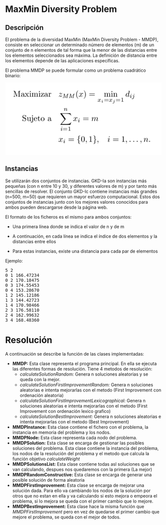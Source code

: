 # MaxMin Diversity Problem
## Descripción
El problema de la diversidad MaxMin (MaxMin Diversity Problem - MMDP), consiste en
seleccionar un determinado número de elementos (m) de un conjunto de n elementos de tal forma
que la menor de las distancias entre los elementos seleccionados sea máxima. La definición de
distancia entre los elementos depende de las aplicaciones específicas. 

El problema MMDP se puede
formular como un problema cuadrático binario:

![mmdp](/resources/images/mmdp.png)

## Instancias
Se utilizarán dos conjuntos de instancias. GKD-Ia son instancias más pequeñas (con n entre 10 y 30,
y diferentes valores de m) y por tanto más sencillas de resolver. El conjunto GKD-Ic contiene
instancias más grandes (n=500, m=50) que requieren un mayor esfuerzo computacional. Estos dos
conjuntos de instancias junto con los mejores valores conocidos para ambos pueden descargarse
desde la página web.

El formato de los ficheros es el mismo para ambos conjuntos:
* Una primera línea donde se indica el valor de n y de m

* A continuación, en cada línea se indica el índice de dos elementos y la distancias entre ellos

* Para estas instancias, existe una distancia para cada par de elementos

Ejemplo:

<pre>
5 2
0 1 166.47234
0 2 170.18475
0 3 174.55453
0 4 153.28670
1 2 145.12186
1 3 144.42723
1 4 170.98466
2 3 176.58110
2 4 162.99632
3 4 168.48360
</pre> 

# Resolución

A continuación se describe la función de las clases implementadas:

* **MMDP:** Esta clase representa el programa principal. En ella se ejecuta las diferentes formas de resolución. Tiene 4 metodos de resolución:
    * *calculateSolutionRandom:* Genera n soluciones aleatorias y se queda con la mejor.
    * *calculateSolutionFirstImprovementRandom:* Genera n soluciones aleatorias e intenta mejorarlas con el metodo (First Improvement con ordenación aleatoria)
    * *calculateSolutionFirstImprovementLexicographical:* Genera n soluciones aleatorias e intenta mejorarlas con el metodo (First Improvement con ordenación lexico grafico)
    * *calculateSolutionBestImprovement:* Genera n soluciones aleatorias e intenta mejorarlas con el metodo (Best Improvement)
* **MMDPInstance:** Esta clase contiene el fichero con el problema, la instancia en memoria del problema y los nodos.
* **MMDPNode:** Esta clase representa cada nodo del problema.
* **MMDPSolution:** Esta clase se encarga de gestionar las posibles soluciones del problema. Esta clase contiene la instancia del problema, los nodos de la resolución del problema y el metodo que calcula la función objetivo *calculateWeight*
* **MMDPSolutionsList:** Esta clase contiene todas asl soluciones que se van calculando, despues nos quedaremos con la primera (La mejor)
* **MMDPRandomConstructive:** Esta clase se encarga de generar una posible solución de forma aleatoria
* **MMDPFirstImprovement:** Esta clase se encarga de mejorar una solución dada. Para ello va cambiando los nodos de la solución por otros que no estan en ella y va calculando si esto mejora o empeora el problema, si lo mejora se queda con el primer cambio que lo mejore.
* **MMDPBestImprovement:** Esta clase hace la misma función que *MMDPFirstImprovement* pero en vez de quedarse el primer cambio que mejore el problema, se queda con el mejor de todos.